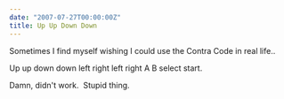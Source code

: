 ```yaml
---
date: "2007-07-27T00:00:00Z"
title: Up Up Down Down
---
```

Sometimes I find myself wishing I could use the Contra Code in real life..

Up up down down left right left right A B select start.

Damn, didn't work.  Stupid thing.
